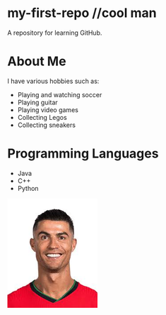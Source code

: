 # my-first-repo   //cool man 
A repository for learning GitHub.

# About Me
I have various hobbies such as:
- Playing and watching soccer
- Playing guitar
- Playing video games
- Collecting Legos
- Collecting sneakers

# Programming Languages
  - Java
  - C++
  - Python


![Profile Picture](cr7github.jpeg)

